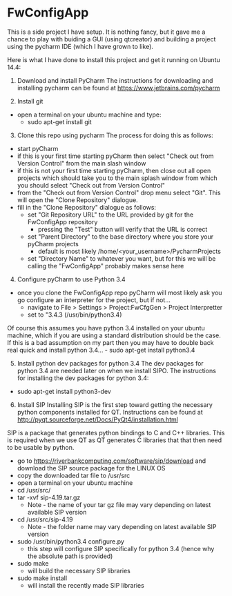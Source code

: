 # FwConfigApp

This is a side project I have setup. It is nothing fancy, but it gave me a chance to play with buiding a GUI (using qtcreator) and building a project using the pycharm IDE (which I have grown to like).

Here is what I have done to install this project and get it running on Ubuntu 14.4:

1. Download and install PyCharm
  The instructions for downloading and installing pycharm can be found at https://www.jetbrains.com/pycharm

2. Install git
  - open a terminal on your ubuntu machine and type:
    - sudo apt-get install git

3. Clone this repo using pycharm
  The process for doing this as follows:
  - start pyCharm
  - if this is your first time starting pyCharm then select "Check out from Version Control" from the main slash window
  - if this is not your first time starting pyCharm, then close out all open projects which should take you to the main splash window from which you should select "Check out from Version Control"
  - from the "Check out from Version Control" drop menu select "Git". This will open the "Clone Repository" dialogue.
  - fill in the "Clone Repository" dialogue as follows:
    - set "Git Repository URL" to the URL provided by git for the FwConfigApp repository
      - pressing the "Test" button will verify that the URL is correct
    - set "Parent Directory" to the base directory where you store your pyCharm projects
      - default is most likely /home/<your_username>/PycharmProjects
    - set "Directory Name" to whatever you want, but for this we will be calling the "FwConfigApp" probably makes sense here

4. Configure pyCharm to use Python 3.4
  - once you clone the FwConfigApp repo pyCharm will most likely ask you go configure an interpreter for the project, but if not...
    - navigate to File > Settings > Project:FwCfgGen > Project Interpretter
    - set to "3.4.3 (/usr/bin/python3.4)
  
  Of course this assumes you have python 3.4 installed on your ubuntu machine, which if you are using a standard distribution should be the case. If this is a bad assumption on my part then you may have to double back real quick and install python 3.4...
    - sudo apt-get install python3.4

5. Install python dev packages for python 3.4
  The dev packages for python 3.4 are needed later on when we install SIPO. The instructions for installing the dev packages for python 3.4:
  - sudo apt-get install python3-dev
  
6. Install SIP
  Installing SIP is the first step toward getting the necessary python components installed for QT. Instructions can be found at http://pyqt.sourceforge.net/Docs/PyQt4/installation.html
  
  SIP is a package that generates python bindings to C and C++ libraries. This is required when we use QT as QT generates C libraries that that then need to be usable by python.
  
  - go to https://riverbankcomputing.com/software/sip/download and download the SIP source package for the LINUX OS
  - copy the downloaded tar file to /usr/src
  - open a terminal on your ubuntu machine
  - cd /usr/src/
  - tar -xvf sip-4.19.tar.gz
    - Note - the name of your tar gz file may vary depending on latest available SIP version
  - cd /usr/src/sip-4.19
    - Note - the folder name may vary depending on latest available SIP version
  - sudo /usr/bin/python3.4 configure.py
    - this step will configure SIP specifically for python 3.4 (hence why the absolute path is provided)
  - sudo make
    - will build the necessary SIP libraries
  - sudo make install
    - will install the recently made SIP libraries


    
    
 
